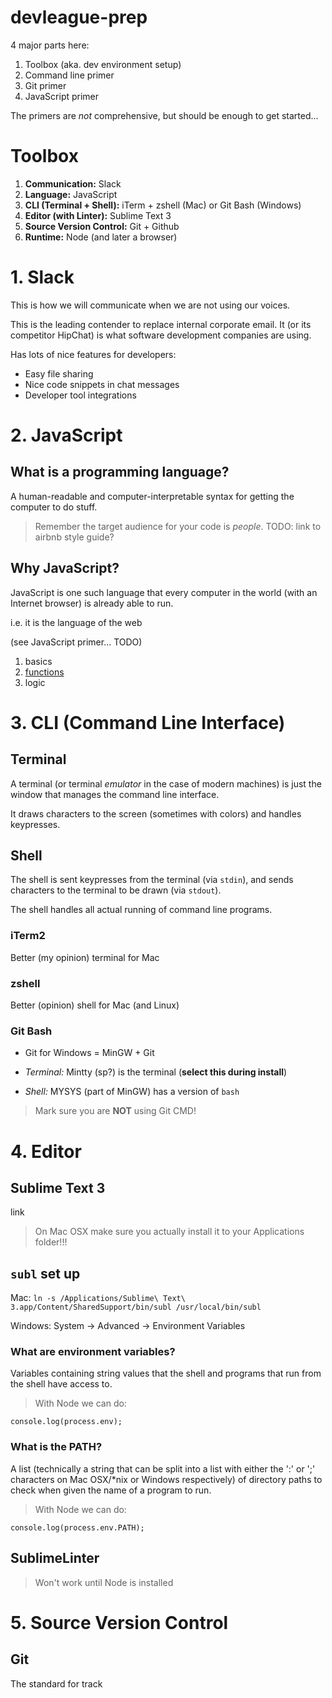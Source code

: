 # devleague-prep

4 major parts here:

1. Toolbox (aka. dev environment setup)
2. Command line primer
3. Git primer
4. JavaScript primer

The primers are *not* comprehensive, but should be enough to get started...


# Toolbox

1. **Communication:** Slack
2. **Language:** JavaScript
3. **CLI (Terminal + Shell):** iTerm + zshell (Mac) or Git Bash (Windows)
4. **Editor (with Linter):** Sublime Text 3
5. **Source Version Control:** Git + Github
6. **Runtime:** Node (and later a browser)


# 1. Slack

This is how we will communicate when we are not using our voices.

This is the leading contender to replace internal corporate email.  It (or its competitor HipChat) is what software development companies are using.

Has lots of nice features for developers:

* Easy file sharing
* Nice code snippets in chat messages
* Developer tool integrations


# 2. JavaScript

## What is a programming language?

A human-readable and computer-interpretable syntax for getting the computer to do stuff.

> Remember the target audience for your code is *people*.
TODO: link to airbnb style guide?

## Why JavaScript?

JavaScript is one such language that every computer in the world (with an Internet browser) is already able to run.

i.e. it is the language of the web

(see JavaScript primer... TODO)

1. basics
2. [functions](https://github.com/megesdal/devleague-prep/blob/master/functions.js)
3. logic


# 3. CLI (Command Line Interface)

## Terminal

A terminal (or terminal *emulator* in the case of modern machines) is just the window that manages the command line interface.

It draws characters to the screen (sometimes with colors) and handles keypresses.

## Shell

The shell is sent keypresses from the terminal (via `stdin`), and sends characters to the terminal to be drawn (via `stdout`).

The shell handles all actual running of command line programs.

### iTerm2

Better (my opinion) terminal for Mac

### zshell

Better (opinion) shell for Mac (and Linux)

### Git Bash

* Git for Windows = MinGW + Git

* *Terminal:* Mintty (sp?) is the terminal (**select this during install**)

* *Shell:* MYSYS (part of MinGW) has a version of `bash`

> Mark sure you are **NOT** using Git CMD!

# 4. Editor

## Sublime Text 3

link

> On Mac OSX make sure you actually install it to your Applications folder!!!

## `subl` set up

Mac: `ln -s /Applications/Sublime\ Text\ 3.app/Content/SharedSupport/bin/subl /usr/local/bin/subl`

Windows: System -> Advanced -> Environment Variables

### What are environment variables?

Variables containing string values that the shell and programs that run from the shell have access to.

> With Node we can do:
```
console.log(process.env);
```

### What is the PATH?

A list (technically a string that can be split into a list with either the ':' or ';' characters on Mac OSX/\*nix or Windows respectively) of directory paths to check when given the name of a program to run.

> With Node we can do:
```
console.log(process.env.PATH);
```

## SublimeLinter

> Won't work until Node is installed


# 5. Source Version Control

## Git

The standard for track
